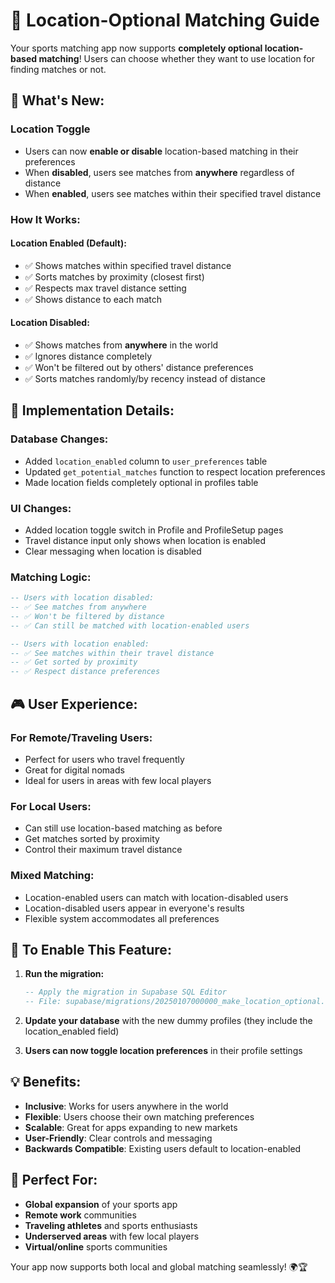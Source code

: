 # 📍 Location-Optional Matching Guide

Your sports matching app now supports **completely optional location-based matching**! Users can choose whether they want to use location for finding matches or not.

## 🎯 What's New:

### **Location Toggle**
- Users can now **enable or disable** location-based matching in their preferences
- When **disabled**, users see matches from **anywhere** regardless of distance
- When **enabled**, users see matches within their specified travel distance

### **How It Works:**

#### **Location Enabled (Default):**
- ✅ Shows matches within specified travel distance
- ✅ Sorts matches by proximity (closest first)
- ✅ Respects max travel distance setting
- ✅ Shows distance to each match

#### **Location Disabled:**
- ✅ Shows matches from **anywhere** in the world
- ✅ Ignores distance completely
- ✅ Won't be filtered out by others' distance preferences
- ✅ Sorts matches randomly/by recency instead of distance

## 🔧 **Implementation Details:**

### **Database Changes:**
- Added `location_enabled` column to `user_preferences` table
- Updated `get_potential_matches` function to respect location preferences
- Made location fields completely optional in profiles table

### **UI Changes:**
- Added location toggle switch in Profile and ProfileSetup pages
- Travel distance input only shows when location is enabled
- Clear messaging when location is disabled

### **Matching Logic:**
```sql
-- Users with location disabled:
-- ✅ See matches from anywhere
-- ✅ Won't be filtered by distance
-- ✅ Can still be matched with location-enabled users

-- Users with location enabled:
-- ✅ See matches within their travel distance
-- ✅ Get sorted by proximity
-- ✅ Respect distance preferences
```

## 🎮 **User Experience:**

### **For Remote/Traveling Users:**
- Perfect for users who travel frequently
- Great for digital nomads
- Ideal for users in areas with few local players

### **For Local Users:**
- Can still use location-based matching as before
- Get matches sorted by proximity
- Control their maximum travel distance

### **Mixed Matching:**
- Location-enabled users can match with location-disabled users
- Location-disabled users appear in everyone's results
- Flexible system accommodates all preferences

## 🚀 **To Enable This Feature:**

1. **Run the migration:**
   ```sql
   -- Apply the migration in Supabase SQL Editor
   -- File: supabase/migrations/20250107000000_make_location_optional.sql
   ```

2. **Update your database** with the new dummy profiles (they include the location_enabled field)

3. **Users can now toggle location preferences** in their profile settings

## 💡 **Benefits:**

- **Inclusive**: Works for users anywhere in the world
- **Flexible**: Users choose their own matching preferences  
- **Scalable**: Great for apps expanding to new markets
- **User-Friendly**: Clear controls and messaging
- **Backwards Compatible**: Existing users default to location-enabled

## 🎯 **Perfect For:**

- **Global expansion** of your sports app
- **Remote work** communities
- **Traveling athletes** and sports enthusiasts
- **Underserved areas** with few local players
- **Virtual/online** sports communities

Your app now supports both local and global matching seamlessly! 🌍🏆
